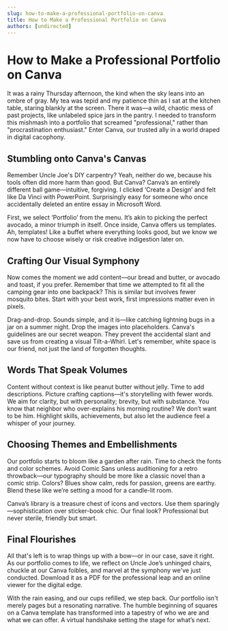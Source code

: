 ```yaml
---
slug: how-to-make-a-professional-portfolio-on-canva
title: How to Make a Professional Portfolio on Canva
authors: [undirected]
---
```


# How to Make a Professional Portfolio on Canva

It was a rainy Thursday afternoon, the kind when the sky leans into an ombre of gray. My tea was tepid and my patience thin as I sat at the kitchen table, staring blankly at the screen. There it was—a wild, chaotic mess of past projects, like unlabeled spice jars in the pantry. I needed to transform this mishmash into a portfolio that screamed "professional," rather than "procrastination enthusiast." Enter Canva, our trusted ally in a world draped in digital cacophony.

## Stumbling onto Canva's Canvas

Remember Uncle Joe's DIY carpentry? Yeah, neither do we, because his tools often did more harm than good. But Canva? Canva’s an entirely different ball game—intuitive, forgiving. I clicked ‘Create a Design’ and felt like Da Vinci with PowerPoint. Surprisingly easy for someone who once accidentally deleted an entire essay in Microsoft Word.

First, we select ‘Portfolio’ from the menu. It’s akin to picking the perfect avocado, a minor triumph in itself. Once inside, Canva offers us templates. Ah, templates! Like a buffet where everything looks good, but we know we now have to choose wisely or risk creative indigestion later on.

## Crafting Our Visual Symphony

Now comes the moment we add content—our bread and butter, or avocado and toast, if you prefer. Remember that time we attempted to fit all the camping gear into one backpack? This is similar but involves fewer mosquito bites. Start with your best work, first impressions matter even in pixels. 

Drag-and-drop. Sounds simple, and it is—like catching lightning bugs in a jar on a summer night. Drop the images into placeholders. Canva's guidelines are our secret weapon. They prevent the accidental slant and save us from creating a visual Tilt-a-Whirl. Let's remember, white space is our friend, not just the land of forgotten thoughts.

## Words That Speak Volumes

Content without context is like peanut butter without jelly. Time to add descriptions. Picture crafting captions—it's storytelling with fewer words. We aim for clarity, but with personality; brevity, but with substance. You know that neighbor who over-explains his morning routine? We don’t want to be him. Highlight skills, achievements, but also let the audience feel a whisper of your journey.

## Choosing Themes and Embellishments

Our portfolio starts to bloom like a garden after rain. Time to check the fonts and color schemes. Avoid Comic Sans unless auditioning for a retro throwback—our typography should be more like a classic novel than a comic strip. Colors? Blues show calm, reds for passion, greens are earthy. Blend these like we’re setting a mood for a candle-lit room.

Canva’s library is a treasure chest of icons and vectors. Use them sparingly—sophistication over sticker-book chic. Our final look? Professional but never sterile, friendly but smart.

## Final Flourishes

All that's left is to wrap things up with a bow—or in our case, save it right. As our portfolio comes to life, we reflect on Uncle Joe’s unhinged chairs, chuckle at our Canva foibles, and marvel at the symphony we've just conducted. Download it as a PDF for the professional leap and an online viewer for the digital edge.

With the rain easing, and our cups refilled, we step back. Our portfolio isn't merely pages but a resonating narrative. The humble beginning of squares on a Canva template has transformed into a tapestry of who we are and what we can offer. A virtual handshake setting the stage for what’s next.